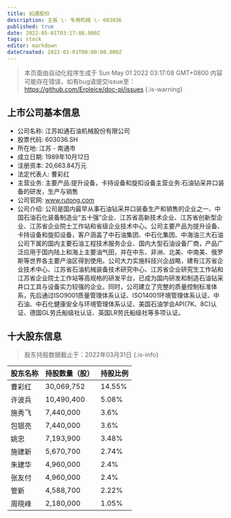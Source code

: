 ```yaml
---
title: 如通股份
description: 主板 \- 专用机械 \- 603036
published: true
date: 2022-05-01T03:17:08.000Z
tags: stock
editor: markdown
dateCreated: 2022-01-01T00:00:00.000Z
---
```


> 本页面由自动化程序生成于 Sun May 01 2022 03:17:08 GMT+0800
> 内容可能存在错误，如有bug请提交issue至：https://github.com/Eroleice/doc-pi/issues
{.is-warning}

## 上市公司基本信息
- 公司名称: 江苏如通石油机械股份有限公司
- 股票代码: 603036.SH
- 所在地: 江苏 - 南通市
- 成立日期: 1989年10月12日
- 注册资本: 20,663.84万元
- 法定代表人: 曹彩红
- 主营业务: 主要产品:提升设备，卡持设备和旋扣设备主营业务:石油钻采井口装备的研发，生产与销售
- 公司官网: www.rutong.com
- 公司介绍: 公司是国内最早从事石油钻采井口装备生产和销售的企业之一、中国石油石化装备制造业“五十强”企业、江苏省高新技术企业、江苏省创新型企业、江苏省企业院士工作站和省级企业技术中心。公司主要产品为提升设备、卡持设备和旋扣设备，客户涵盖了中石油集团、中石化集团、中海油三大石油公司下属的国内主要石油工程技术服务企业、国内大型石油设备厂商，产品广泛应用于国内陆上和海上主要油气田，并在中东、非洲、北美、中南美、俄罗斯等世界各主要产油区得到使用。公司大力实施科技兴企战略，建有江苏省企业技术中心、江苏省石油机械装备技术研究中心、江苏省企业研究生工作站和江苏省企业院士工作站等高规格的研发平台，已成为国内研发和制造石油钻采井口工具与设备实力较强的企业。同时，公司建立了完整的质量控制标准体系，先后通过ISO9001质量管理体系认证、ISO14001环境管理体系认证、中石油、中石化健康安全与环境管理体系认证、美国石油学会API(7K、8C)认证、德国GL劳氏船级社认证、英国LR劳氏船级社等多项认证。


## 十大股东信息
> 股东持股数据截止于：2022年03月31日
{.is-info}

| 股东名称 | 持股数量（股） | 持股比例 |
| --- | --- | --- |
| 曹彩红 | 30,069,752 | 14.55% |
| 许波兵 | 10,490,400 | 5.08% |
| 施秀飞 | 7,440,000 | 3.6% |
| 包银亮 | 7,440,000 | 3.6% |
| 姚忠 | 7,193,900 | 3.48% |
| 施建新 | 5,670,700 | 2.74% |
| 朱建华 | 4,960,000 | 2.4% |
| 张友付 | 4,960,000 | 2.4% |
| 管新 | 4,588,700 | 2.22% |
| 周晓峰 | 2,180,000 | 1.05% |




